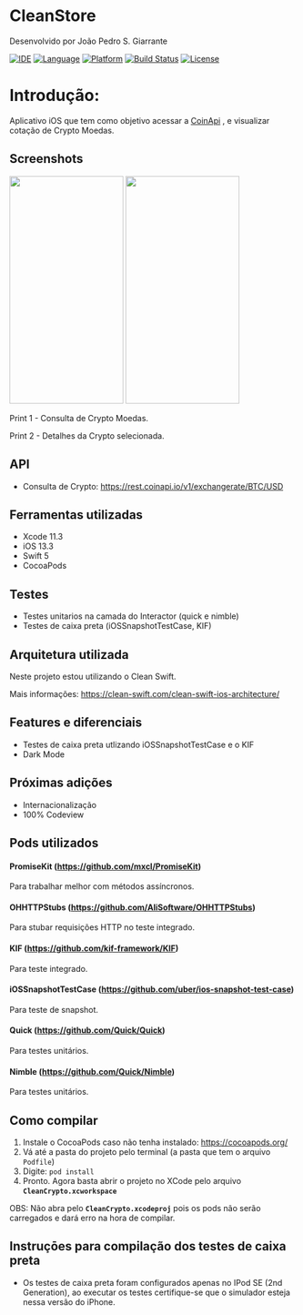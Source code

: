 # CleanStore

Desenvolvido por João Pedro S. Giarrante

[![IDE](https://img.shields.io/badge/Xcode-12-blue.svg)](https://developer.apple.com/xcode/)
[![Language](https://img.shields.io/badge/swift-5-orange.svg)](https://swift.org)
[![Platform](https://img.shields.io/badge/iOS-14-green.svg)](https://developer.apple.com/ios/)
[![Build Status](https://travis-ci.org/jpedrosg/jpsg.clean_crypto.svg?branch=master)](https://travis-ci.org/jpedrosg/jpsg.clean_crypto)
[![License](https://img.shields.io/github/license/jpedrosg/jpsg.clean_crypto.svg)](LICENSE)

# Introdução: 
Aplicativo iOS que tem como objetivo acessar a [CoinApi](https://www.coinapi.io) , e visualizar cotação de Crypto Moedas.


## Screenshots

<img src="https://github.com/jpedrosg/jpsg.clean_crypto/blob/master/firstScreenshot.png?raw=true" height="400" width="200">             <img src="https://github.com/jpedrosg/jpsg.clean_crypto/blob/master/secondScreenshot.png?raw=true" height="400" width="200">        

Print 1 - Consulta de Crypto Moedas. 

Print 2 - Detalhes da Crypto selecionada.


## API
- Consulta de Crypto: https://rest.coinapi.io/v1/exchangerate/BTC/USD


## Ferramentas utilizadas
- Xcode 11.3
- iOS 13.3
- Swift 5
- CocoaPods

## Testes

- Testes unitarios na camada do Interactor (quick e nimble)
- Testes de caixa preta (iOSSnapshotTestCase, KIF)


## Arquitetura utilizada

Neste projeto estou utilizando o Clean Swift.

Mais informações: https://clean-swift.com/clean-swift-ios-architecture/

## Features e diferenciais
- Testes de caixa preta utlizando iOSSnapshotTestCase e o KIF
- Dark Mode

## Próximas adições
- Internacionalização
- 100% Codeview

## Pods utilizados

#### PromiseKit (https://github.com/mxcl/PromiseKit)
Para trabalhar melhor com métodos assíncronos.

#### OHHTTPStubs (https://github.com/AliSoftware/OHHTTPStubs)
Para stubar requisições HTTP no teste integrado.

#### KIF (https://github.com/kif-framework/KIF)
Para teste integrado.

#### iOSSnapshotTestCase (https://github.com/uber/ios-snapshot-test-case)
Para teste de snapshot.

#### Quick (https://github.com/Quick/Quick)
Para testes unitários.

#### Nimble (https://github.com/Quick/Nimble)
Para testes unitários.

## Como compilar

1. Instale o CocoaPods caso não tenha instalado: https://cocoapods.org/
2. Vá até a pasta do projeto pelo terminal (a pasta que tem o arquivo `Podfile`)
3. Digite: `pod install`
4. Pronto. Agora basta abrir o projeto no XCode pelo arquivo **`CleanCrypto.xcworkspace`**

OBS: Não abra pelo **`CleanCrypto.xcodeproj`** pois os pods não serão carregados e dará erro na hora de compilar.

## Instruçōes para compilação dos testes de caixa preta
- Os testes de caixa preta foram configurados apenas no IPod SE (2nd Generation), ao executar os testes certifique-se que o simulador esteja nessa versão do iPhone.
